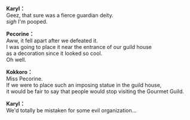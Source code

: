 # 

  
**Karyl：**  
Geez, that sure was a fierce guardian deity.  
*sigh* I'm pooped.  
  
**Pecorine：**  
Aww, it fell apart after we defeated it.  
I was going to place it near the entrance of our guild house  
as a decoration since it looked so cool.  
Oh well.  
  
**Kokkoro：**  
Miss Pecorine.  
If we were to place such an imposing statue in the guild house,  
it would be fair to say that people would stop visiting the Gourmet Guild.  
  
**Karyl：**  
We'd totally be mistaken for some evil organization...  
